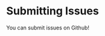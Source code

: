 # Submitting Issues

You can submit issues on Github!


<!-- ##DOCS-SOURCER-START
{
  "sourcePlugin": "local-copier",
  "hash": "9d3be070d27d0b1bacda4687588a6fc3"
}
##DOCS-SOURCER-END -->
